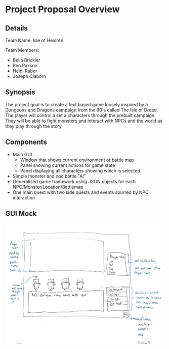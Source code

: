 # Project Proposal Overview

## Details
Team Name: Isle of Heidren

Team Members:
* Bella Brickler
* Ren Paxson
* Heidi Raber
* Joseph Claborn

## Synopsis
The project goal is to create a text based game loosely inspired by a Dungeons and Dragons campaign from the 80's called The Isle of Dread. The player will control a set a characters through the prebuilt campaign. They will be able to fight monsters and interact with NPCs and the world as they play through the story.

## Components
* Main GUI
  * Window that shows current environment or battle map
  * Panel showing current actions for game state
  * Panel displaying all characters showing which is selected
* Simple monster and npc battle "AI"
* Generalized game framework using JSON objects for each NPC/Monster/Location/Battlemap
* One main quest with two side quests and events spurred by NPC interaction 

## GUI Mock
![image](GUI-template.jpg)
